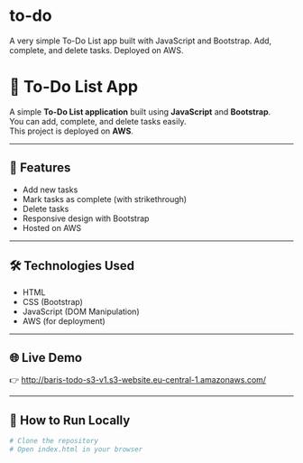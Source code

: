# to-do
A very simple To-Do List app built with JavaScript and Bootstrap. Add, complete, and delete tasks. Deployed on AWS.

# 📝 To-Do List App

A simple **To-Do List application** built using **JavaScript** and **Bootstrap**.  
You can add, complete, and delete tasks easily.  
This project is deployed on **AWS**.

---

## 🚀 Features
- Add new tasks  
- Mark tasks as complete (with strikethrough)  
- Delete tasks  
- Responsive design with Bootstrap  
- Hosted on AWS  

---

## 🛠️ Technologies Used
- HTML  
- CSS (Bootstrap)  
- JavaScript (DOM Manipulation)  
- AWS (for deployment)  

---

## 🌐 Live Demo
👉 http://baris-todo-s3-v1.s3-website.eu-central-1.amazonaws.com/

---

## 📂 How to Run Locally
```bash
# Clone the repository
# Open index.html in your browser
